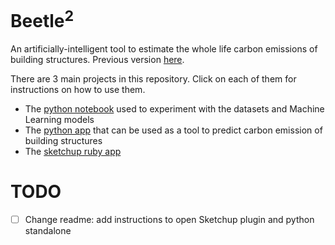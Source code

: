 # Beetle<sup>2</sup>
An artificially-intelligent tool to estimate the whole life carbon emissions of building structures. Previous version [here](https://www.food4rhino.com/app/beetle2).

There are 3 main projects in this repository. Click on each of them for instructions on how to use them.
- The [python notebook](https://github.com/marialuquea/Beetle2/tree/main/Python%20Notebook) used to experiment with the datasets and Machine Learning models
- The [python app](https://github.com/marialuquea/Beetle2/tree/main/Python%20Standalone) that can be used as a tool to predict carbon emission of building structures
- The [sketchup ruby app](https://github.com/marialuquea/Beetle2/tree/main/SketchUpExtensions)


# TODO
- [ ] Change readme: add instructions to open Sketchup plugin and python standalone
